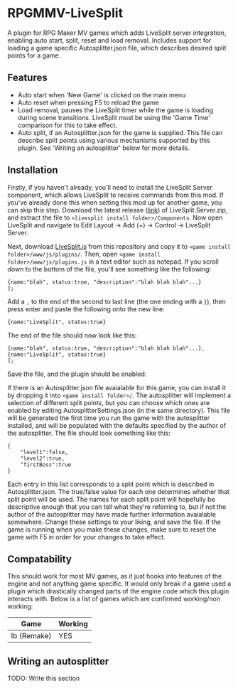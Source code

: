 # RPGMMV-LiveSplit
A plugin for RPG Maker MV games which adds LiveSplit server integration, enabling auto start, split, reset and load removal. Includes support for loading a game specific Autosplitter.json file, which describes desired split points for a game.

## Features
 - Auto start when 'New Game' is clicked on the main menu
 - Auto reset when pressing F5 to reload the game
 - Load removal, pauses the LiveSplit timer while the game is loading during scene transitions. LiveSplit must be using the 'Game Time' comparison for this to take effect.
 - Auto split, if an Autosplitter.json for the game is supplied. This file can describe split points using various mechanisms supported by this plugin. See 'Writing an autosplitter' below for more details.

## Installation
Firstly, if you haven't already, you'll need to install the LiveSplit Server component, which allows LiveSplit to receive commands from this mod. If you've already done this when setting this mod up for another game, you can skip this step. Download the latest release ([link](https://github.com/LiveSplit/LiveSplit.Server/releases)) of LiveSplit.Server.zip, and extract the file to `<livesplit install folder>/Components`. Now open LiveSplit and navigate to Edit Layout -> Add (+) -> Control -> LiveSplit Server.


Next, download [LiveSplit.js](https://raw.githubusercontent.com/samjones246/rpgmmv-livesplit/master/js/plugins/LiveSplit.js) from this repository and copy it to `<game install folder>/www/js/plugins/`. Then, open `<game install folder>/www/js/plugins.js` in a text editor such as notepad. If you scroll down to the bottom of the file, you'll see something like the following:


    {name:"blah", status:true, "description":"blah blah blah"...}
    ];


Add a `,` to the end of the second to last line (the one ending with a `}`), then press enter and paste the following onto the new line:


    {name:"LiveSplit", status:true}


The end of the file should now look like this:


    {name:"blah", status:true, "description":"blah blah blah"...},
    {name:"LiveSplit", status:true}
    ];


Save the file, and the plugin should be enabled. 


If there is an Autosplitter.json file avaialable for this game, you can install it by dropping it into `<game install folder>/`. The autosplitter will implement a selection of different split points, but you can choose which ones are enabled by editing AutosplitterSettings.json (in the same directory). This file will be generated the first time you run the game with the autosplitter installed, and will be populated with the defaults specified by the author of the autosplitter. The file should look something like this:


    {
        "level1":false,
        "level2":true,
        "firstBoss":true
    }


Each entry in this list corresponds to a split point which is described in Autosplitter.json. The true/false value for each one determines whether that split point will be used. The names for each split point will hopefully be descriptive enough that you can tell what they're referring to, but if not the author of the autosplitter may have made further information avaialable somewhere. Change these settings to your liking, and save the file. If the game is running when you make these changes, make sure to reset the game with F5 in order for your changes to take effect.

## Compatability
This should work for most MV games, as it just hooks into features of the engine and not anything game specific. It would only break if a game used a plugin which drastically changed parts of the engine code which this plugin interacts with. Below is a list of games which are confirmed working/non working:

| Game        | Working |
--------------|----------
| Ib (Remake) | YES     |
## Writing an autosplitter
TODO: Write this section
